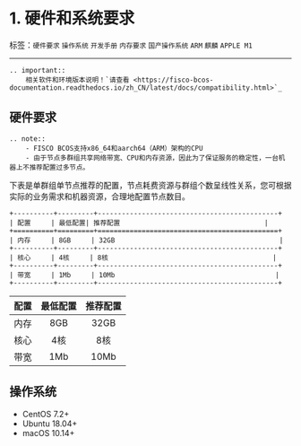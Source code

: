 # 1. 硬件和系统要求

标签：``硬件要求`` ``操作系统`` ``开发手册`` ``内存要求`` ``国产操作系统`` ``ARM`` ``麒麟`` ``APPLE M1``

----

```eval_rst
.. important::
    相关软件和环境版本说明！`请查看 <https://fisco-bcos-documentation.readthedocs.io/zh_CN/latest/docs/compatibility.html>`_
```

## 硬件要求

```eval_rst
.. note::
    - FISCO BCOS支持x86_64和aarch64（ARM）架构的CPU
    - 由于节点多群组共享网络带宽、CPU和内存资源，因此为了保证服务的稳定性，一台机器上不推荐配置过多节点。
```

下表是单群组单节点推荐的配置，节点耗费资源与群组个数呈线性关系，您可根据实际的业务需求和机器资源，合理地配置节点数目。

```eval_rst
+----------+---------+---------------------------------------------+
| 配置     | 最低配置| 推荐配置                                    |
+==========+=========+=============================================+
| 内存     | 8GB     | 32GB                                         |
+----------+---------+---------------------------------------------+
| 核心     | 4核     | 8核                                         |
+----------+---------+---------------------------------------------+
| 带宽     | 1Mb     | 10Mb                                        |
+----------+---------+---------------------------------------------+
```

|   **配置**   |   **最低配置**  |   **推荐配置**   |
| :--------: |  :--------:  | :-------: |
| 内存   |  8GB   |   32GB  |
| 核心   |  4核   |    8核    |
| 带宽   |  1Mb   |   10Mb  |

## 操作系统

- CentOS 7.2+
- Ubuntu 18.04+
- macOS 10.14+
